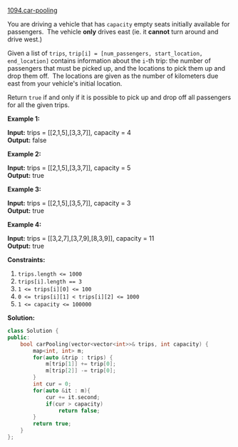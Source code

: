 [1094.car-pooling](https://leetcode.com/problems/car-pooling/)  

You are driving a vehicle that has `capacity` empty seats initially available for passengers.  The vehicle **only** drives east (ie. it **cannot** turn around and drive west.)

Given a list of `trips`, `trip[i] = [num_passengers, start_location, end_location]` contains information about the `i`\-th trip: the number of passengers that must be picked up, and the locations to pick them up and drop them off.  The locations are given as the number of kilometers due east from your vehicle's initial location.

Return `true` if and only if it is possible to pick up and drop off all passengers for all the given trips. 

**Example 1:**

  
**Input:** trips = \[\[2,1,5\],\[3,3,7\]\], capacity = 4  
**Output:** false  

**Example 2:**

  
**Input:** trips = \[\[2,1,5\],\[3,3,7\]\], capacity = 5  
**Output:** true  

**Example 3:**

  
**Input:** trips = \[\[2,1,5\],\[3,5,7\]\], capacity = 3  
**Output:** true  

**Example 4:**

  
**Input:** trips = \[\[3,2,7\],\[3,7,9\],\[8,3,9\]\], capacity = 11  
**Output:** true  

**Constraints:**

1.  `trips.length <= 1000`
2.  `trips[i].length == 3`
3.  `1 <= trips[i][0] <= 100`
4.  `0 <= trips[i][1] < trips[i][2] <= 1000`
5.  `1 <= capacity <= 100000`  



**Solution:**  

```cpp
class Solution {
public:
    bool carPooling(vector<vector<int>>& trips, int capacity) {
        map<int, int> m;
        for(auto &trip : trips) {
            m[trip[1]] += trip[0];
            m[trip[2]] -= trip[0];
        }
        int cur = 0;
        for(auto &it : m){
            cur += it.second;
            if(cur > capacity)
                return false;
        }
        return true;
    }
};
```
      